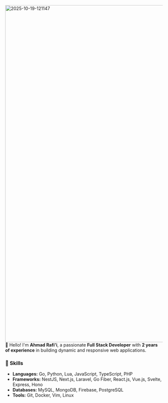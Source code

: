 <img width="1920" height="1080" alt="2025-10-19-121147" src="https://github.com/user-attachments/assets/0142477f-6676-48aa-a2ad-31ae94b92995" />
👋 Hello! I'm <strong>Ahmad Rafi'i</strong>, a passionate <strong>Full Stack Developer</strong> with <strong>2 years of experience</strong> in building dynamic and responsive web applications.

### 🚀 Skills
- <strong>Languages:</strong> Go, Python, Lua, JavaScript, TypeScript, PHP  
- <strong>Frameworks:</strong> NestJS, Next.js, Laravel, Go Fiber, React.js, Vue.js, Svelte, Express, Hono  
- <strong>Databases:</strong> MySQL, MongoDB, Firebase, PostgreSQL  
- <strong>Tools:</strong> Git, Docker, Vim, Linux  
